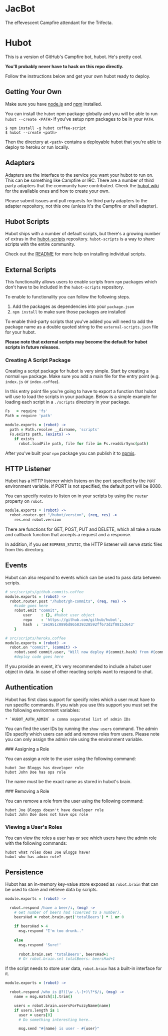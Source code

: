# JacBot

The effevescent Campfire attendant for the Trifecta.


# Hubot

This is a version of GitHub's Campfire bot, hubot. He's pretty cool.

**You'll probably never have to hack on this repo directly.**

Follow the instructions below and get your own hubot ready to deploy.

## Getting Your Own

Make sure you have [node.js][nodejs] and [npm][npmjs] installed.

You can install the `hubot` npm package globally and you will be able to run
`hubot --create <PATH>` if you've setup npm packages to be in your `PATH`.

    $ npm install -g hubot coffee-script
    $ hubot --create <path>

Then the directory at `<path>` contains a deployable hubot that you're able to
deploy to heroku or run locally.

## Adapters

Adapters are the interface to the service you want your hubot to run on. This
can be something like Campfire or IRC. There are a number of third party
adapters that the community have contributed. Check the
[hubot wiki][hubot-wiki] for the available ones and how to create your own.

Please submit issues and pull requests for third party adapters to the adapter
repository, not this one (unless it's the Campfire or shell adapter).

## Hubot Scripts

Hubot ships with a number of default scripts, but there's a growing number of
extras in the [hubot-scripts][hubot-scripts] repository. `hubot-scripts` is a
way to share scripts with the entire community.

Check out the [README][hubot-scripts-readme] for more help on installing
individual scripts.

## External Scripts

This functionality allows users to enable scripts from `npm` packages which
don't have to be included in the `hubot-scripts` repository.

To enable to functionality you can follow the following steps.

1. Add the packages as dependencies into your `package.json`
2. `npm install` to make sure those packages are installed

To enable third-party scripts that you've added you will need to add the package
name as a double quoted string to the `external-scripts.json` file for your
hubot.

**Please note that external scripts may become the default for hubot scripts in
future releases.**

### Creating A Script Package

Creating a script package for hubot is very simple. Start by creating a normal
`npm` package. Make sure you add a main file for the entry point (e.g.
`index.js` or `index.coffee`).

In this entry point file you're going to have to export a function that hubot
will use to load the scripts in your package. Below is a simple example for
loading each script in a `./scripts` directory in your package.

```coffeescript
Fs   = require 'fs'
Path = require 'path'

module.exports = (robot) ->
  path = Path.resolve __dirname, 'scripts'
  Fs.exists path, (exists) ->
    if exists
      robot.loadFile path, file for file in Fs.readdirSync(path)
```

After you've built your `npm` package you can publish it to [npmjs][npmjs].

## HTTP Listener

Hubot has a HTTP listener which listens on the port specified by the `PORT`
environment variable. If PORT is not specified, the default port will be 8080.

You can specify routes to listen on in your scripts by using the `router`
property on `robot`.

```coffeescript
module.exports = (robot) ->
  robot.router.get "/hubot/version", (req, res) ->
    res.end robot.version
```

There are functions for GET, POST, PUT and DELETE, which all take a route and
callback function that accepts a request and a response.

In addition, if you set `EXPRESS_STATIC`, the HTTP listener will serve static
files from this directory.

## Events

Hubot can also respond to events which can be used to pass data between scripts.

```coffeescript
# src/scripts/github-commits.coffee
module.exports = (robot) ->
  robot.router.post "/hubot/gh-commits", (req, res) ->
  	#code goes here
    robot.emit "commit", {
        user    : {}, #hubot user object
        repo    : 'https://github.com/github/hubot',
        hash  : '2e1951c089bd865839328592ff673d2f08153643'
    }
```
```coffeescript
# src/scripts/heroku.coffee
module.exports = (robot) ->
  robot.on "commit", (commit) ->
    robot.send commit.user, "Will now deploy #{commit.hash} from #{commit.repo}!"
    #deploy code goes here
```

If you provide an event, it's very recommended to include a hubot user object
in data. In case of other reacting scripts want to respond to chat.

## Authentication

Hubot has first class support for specify roles which a user must have to run
specific commands. If you wish you use this support you must set the the
following environment variables:

    * `HUBOT_AUTH_ADMIN` a comma separated list of admin IDs

You can find the user IDs by running the `show users` command. The admin IDs
specify which users can add and remove roles from users. Please note you can
only assign the admin role using the environment variable.

### Assigning a Role

You can assign a role to the user using the following command:

    hubot Joe Bloggs has developer role
    hubot John Doe has ops role

The name must be the exact name as stored in hubot's brain.

### Removing a Role

You can remove a role from the user using the following command:

    hubot Joe Bloggs doesn't have developer role
    hubot John Doe does not have ops role

### Viewing a User's Roles

You can view the roles a user has or see which users have the admin role with
the following commands:

    hubot what roles does Joe Bloggs have?
    hubot who has admin role?

## Persistence

Hubot has an in-memory key-value store exposed as `robot.brain` that can be
used to store and retrieve data by scripts.

```coffeescript
module.exports = (robot) ->

  robot.respond /have a beer/i, (msg) ->
    # Get number of beers had (coerced to a number).
    beersHad = robot.brain.get('totalBeers') * 1 or 0
    
    if beersHad > 4
      msg.respond "I'm too drunk.."
    
    else
      msg.respond 'Sure!'
      
      robot.brain.set 'totalBeers', beersHad+1
      # Or robot.brain.set totalBeers: beersHad+1
```

If the script needs to store user data, `robot.brain` has a built-in interface
for it.

```coffeescript
module.exports = (robot) ->

  robot.respond /who is @?([\w .\-]+)\?*$/i, (msg) ->
    name = msg.match[1].trim()

    users = robot.brain.usersForFuzzyName(name)
    if users.length is 1
      user = users[0]
      # Do something interesting here..

      msg.send "#{name} is user - #{user}"
```

[nodejs]: http://nodejs.org
[npmjs]: http://npmjs.org
[hubot-wiki]: https://github.com/github/hubot/wiki
[hubot-scripts]: https://github.com/github/hubot-scripts
[hubot-scripts-readme]: https://github.com/github/hubot-scripts#readme
